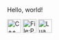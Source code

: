 Hello, world!

<img src="https://upload.wikimedia.org/wikipedia/commons/thumb/1/18/ISO_C%2B%2B_Logo.svg/1200px-ISO_C%2B%2B_Logo.svg.png" alt="C++ - Wikipedia" jsname="HiaYvf" jsaction="load:XAeZkd;" class="n3VNCb" data-noaft="1" style="width: 32px; height: 32px; margin: 0px;"> <img src="https://upload.wikimedia.org/wikipedia/commons/thumb/c/c3/Python-logo-notext.svg/1200px-Python-logo-notext.svg.png" alt="File:Python-logo-notext.svg - Wikimedia Commons" jsname="HiaYvf" jsaction="load:XAeZkd;" class="n3VNCb" data-noaft="1" style="width: 32px; height: 32px; margin: 0px;"> <img src="https://upload.wikimedia.org/wikipedia/commons/thumb/c/cf/Lua-Logo.svg/1200px-Lua-Logo.svg.png" alt="Lua (programming language) - Wikipedia" jsname="HiaYvf" jsaction="load:XAeZkd;" class="n3VNCb" data-noaft="1" style="width: 32px; height: 32px; margin: 0px;">

